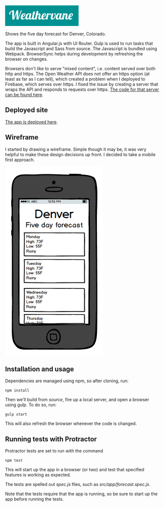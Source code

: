 ![Weathervane logo](weathervane-logo.png)

Shows the five day forecast for Denver, Colorado.

The app is built in Angular.js with UI Router. Gulp is used to run tasks that build the Javascript and Sass from source. The Javascript is bundled using Webpack. BrowserSync helps during development by refreshing the browser on changes.

Browsers don't like to serve "mixed content", i.e. content served over both http and https. The Open Weather API does not offer an https option (at least as far as I can tell), which created a problem when I deployed to Firebase, which serves over https. I fixed the issue by creating a server that wraps the API and responds to requests over https. [The code for that server can be found here](https://github.com/BillyZac/weather-api).

## Deployed site
[The app is deployed here](https://weather-vane.firebaseapp.com/#/).

## Wireframe
I started by drawing a wireframe. Simple though it may be, it was very helpful to make these design decisions up front. I decided to take a mobile first approach.

![Weathervane wireframe](weathervane-wireframe.png)

## Installation and usage
Dependencies are managed using npm, so after cloning, run:

```
npm install
```

Then we'll build from _source_, fire up a local server, and open a browser using gulp. To do so, run:

```
gulp start
```

This will also refresh the browser whenever the code is changed.

## Running tests with Protractor
Protractor tests are set to run with the command

```
npm test
```

This will start up the app in a browser (or two) and test that specified features is working as expected.

The tests are spelled out _spec.js_ files, such as _src/app/forecast.spec.js_.

Note that the tests require that the app is running, so be sure to start up the app before running the tests.
